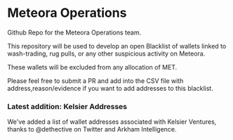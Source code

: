 # Meteora Operations

Github Repo for the Meteora Operations team.

This repository will be used to develop an open Blacklist of wallets linked to wash-trading, rug pulls, or any other suspicious activity on Meteora.

These wallets will be excluded from any allocation of MET.

Please feel free to submit a PR and add into the CSV file with address,reason/evidence if you want to add addresses to this blacklist.

### Latest addition: Kelsier Addresses

We've added a list of wallet addresses associated with Kelsier Ventures, thanks to @dethective on Twitter and Arkham Intelligence.